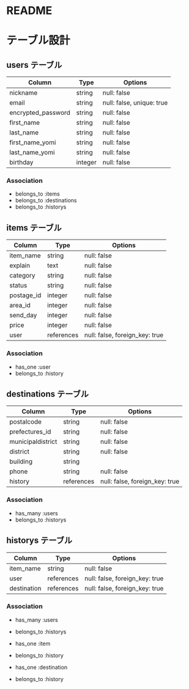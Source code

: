 # README

# テーブル設計

## users テーブル

| Column             | Type   | Options                   |
| ------------------ | ------ | --------------------------|
| nickname           |string  | null: false               |
| email              |string  | null: false, unique: true |
| encrypted_password |string  | null: false               |
| first_name         |string  | null: false               |
| last_name          |string  | null: false               |
| first_name_yomi    |string  | null: false               |
| last_name_yomi     |string  | null: false               |
| birthday           |integer | null: false               |

### Association

- belongs_to :items
- belongs_to :destinations
- belongs_to :historys

## items テーブル

| Column     | Type       | Options                         |
| ---------- | ---------- | ------------------------------- |
| item_name  | string     | null: false                     |
| explain    | text       | null: false                     |
| category   | string     | null: false                     |
| status     | string     | null: false                     |
| postage_id | integer    | null: false                     |
| area_id    | integer    | null: false                     |
| send_day   | integer    | null: false                     |
| price      | integer    | null: false                     |
| user       | references | null: false, foreign_key: true  |

### Association

- has_one :user
- belongs_to :history

## destinations テーブル

| Column             | Type       | Options                         |
| ------------------ | ---------- | --------------------------------|
| postalcode         |string      | null: false                     |
| prefectures_id     |string      | null: false                     |
| municipaldistrict  |string      | null: false                     |
| district           |string      | null: false                     |
| building           |string      |                                 |
| phone              |string      | null: false                     |
| history            |references  | null: false, foreign_key: true  |

### Association

- has_many :users
- belongs_to :historys

## historys テーブル

| Column             | Type        | Options                         |
| ------------------ | ----------- | ------------------------------- |
| item_name          | string      | null: false                     |
| user               | references  | null: false, foreign_key: true  |
| destination        | references  | null: false, foreign_key: true  |

### Association

- has_many :users
- belongs_to :historys

- has_one :item
- belongs_to :history

- has_one :destination
- belongs_to :history
